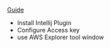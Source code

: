 
[Guide](https://docs.aws.amazon.com/toolkit-for-jetbrains/latest/userguide/welcome.html)

- Install Intellij Plugin
- Configure Access key
- use AWS Explorer tool window
